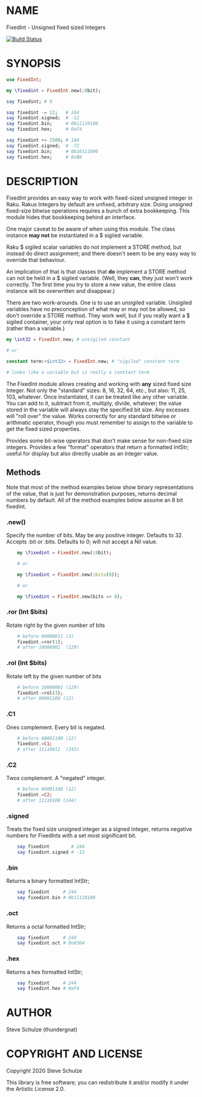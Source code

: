 NAME
====

FixedInt - Unsigned fixed sized Integers

[![Build Status](https://travis-ci.org/thundergnat/FixedInt.svg?branch=master)](https://travis-ci.org/thundergnat/FixedInt)

SYNOPSIS
========

```raku
use FixedInt;

my \fixedint = FixedInt.new(:8bit);

say fixedint; # 0

say fixedint -= 12;   # 244
say fixedint.signed;  # -12
say fixedint.bin;     # 0b11110100
say fixedint.hex;     # 0xF4

say fixedint += 2500; # 184
say fixedint.signed;  # -72
say fixedint.bin;     # 0b10111000
say fixedint.hex;     # 0xB8
```

DESCRIPTION
===========

FixedInt provides an easy way to work with fixed-sized unsigned integer in Raku. Rakus Integers by default are unfixed, arbitrary size. Doing unsigned fixed-size bitwise operations requires a bunch of extra bookkeeping. This module hides that bookkeeping behind an interface.

One major caveat to be aware of when using this module. The class instance **may not** be instantiated in a $ sigiled variable.

Raku $ sigiled scalar variables do not implement a STORE method, but instead do direct assignment; and there doesn't seem to be any easy way to override that behaviour.

An implication of that is that classes that **do** implement a STORE method can not be held in a $ sigiled variable. (Well, they **can**, they just won't work correctly. The first time you try to store a new value, the entire class instance will be overwritten and disappear.)

There are two work-arounds. One is to use an unsigiled variable. Unsigiled variables have no preconception of what may or may not be allowed, so don't override a STORE method. They work well, but if you really want a $ sigiled container, your only real option is to fake it using a constant term (rather than a variable.)

```raku
my \int32 = FixedInt.new; # unsigiled constant

# or

constant term:<$int32> = FixedInt.new; # "sigiled" constant term

# looks like a variable but is really a constant term
```

The FixedInt module allows creating and working with **any** sized fixed size Integer. Not only the "standard" sizes: 8, 16, 32, 64, etc., but also: 11, 25, 103, whatever. Once instantiated, it can be treated like any other variable. You can add to it, subtract from it, multiply, divide, whatever; the value stored in the variable will always stay the specified bit size. Any excesses will "roll over" the value. Works correctly for any standard bitwise or arithmatic operator, though you must remember to assign to the variable to get the fixed sized properties.

Provides some bit-wise operators that don't make sense for non-fixed size integers. Provides a few "format" operators that return a formatted IntStr; useful for display but also directly usable as an integer value.

Methods
-------

Note that most of the method examples below show binary representations of the value, that is just for demonstration purposes, returns decimal numbers by default. All of the method examples below assume an 8 bit fixedint.

### .new()

Specify the number of bits. May be any positive integer. Defaults to 32. Accepts :bit or :bits. Defaults to 0; will not accept a Nil value.

```raku
    my \fixedint = FixedInt.new(:8bit);

    # or

    my \fixedint = FixedInt.new(:bits(8));

    # or

    my \fixedint = FixedInt.new(bits => 8);
```

### .ror (Int $bits)

Rotate right by the given number of bits

```raku
    # before 00000011 (3)
    fixedint.=ror(1);
    # after 10000001  (129)
```

### .rol (Int $bits)

Rotate left by the given number of bits

```raku
    # before 10000001 (129)
    fixedint.=rol(3);
    # after 00001100 (12)
```

### .C1

Ones complement. Every bit is negated.

```raku
    # before 00001100 (12)
    fixedint.=C1;
    # after 11110011  (243)
```

### .C2

Twos complement. A "negated" integer.

```raku
    # before 00001100 (12)
    fixedint.=C2;
    # after 11110100 (244)
```

### .signed

Treats the fixed size unsigned integer as a signed integer, returns negative numbers for FixedInts with a set most significant bit.

```raku
    say fixedint        # 244
    say fixedint.signed # -12
```

### .bin

Returns a binary formatted IntStr;

```raku
    say fixedint     # 244
    say fixedint.bin # 0b11110100
```

### .oct

Returns a octal formatted IntStr;

```raku
    say fixedint     # 244
    say fixedint.oct # 0o0364
```

### .hex

Returns a hex formatted IntStr;

```raku
    say fixedint     # 244
    say fixedint.hex # 0xF4
```

AUTHOR
======

Steve Schulze (thundergnat)

COPYRIGHT AND LICENSE
=====================

Copyright 2020 Steve Schulze

This library is free software; you can redistribute it and/or modify it under the Artistic License 2.0.

